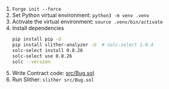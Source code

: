 1. `Forge init --force`
2. Set Python virtual environment: `python3 -m venv .venv`
3. Activate the virtual environment: `source .venv/bin/activate`
4. Install dependencies
   ```sh
   pip install pip -U
   pip install slither-analyzer -U  # solc-select 1.0.4
   solc-select install 0.8.26
   solc-select use 0.8.26
   solc --version
   ```
5. Write Contract code: [src/Bug.sol](./src/Bug.sol)
6. Run Slither: `slither src/Bug.sol`
